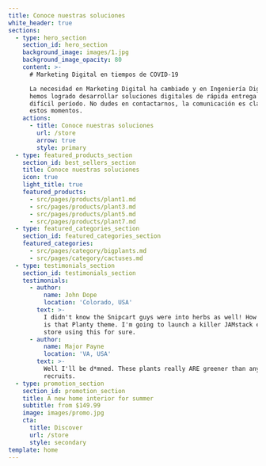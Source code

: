 ```yaml
---
title: Conoce nuestras soluciones
white_header: true
sections:
  - type: hero_section
    section_id: hero_section
    background_image: images/1.jpg
    background_image_opacity: 80
    content: >-
      # Marketing Digital en tiempos de COVID-19

      La necesidad en Marketing Digital ha cambiado y en Ingeniería Digital
      hemos logrado desarrollar soluciones digitales de rápida entrega para este
      difícil período. No dudes en contactarnos, la comunicación es clave en
      estos momentos.
    actions:
      - title: Conoce nuestras soluciones
        url: /store
        arrow: true
        style: primary
  - type: featured_products_section
    section_id: best_sellers_section
    title: Conoce nuestras soluciones
    icon: true
    light_title: true
    featured_products:
      - src/pages/products/plant1.md
      - src/pages/products/plant3.md
      - src/pages/products/plant5.md
      - src/pages/products/plant7.md
  - type: featured_categories_section
    section_id: featured_categories_section
    featured_categories:
      - src/pages/category/bigplants.md
      - src/pages/category/cactuses.md
  - type: testimonials_section
    section_id: testimonials_section
    testimonials:
      - author:
          name: John Dope
          location: 'Colorado, USA'
        text: >-
          I didn't know the Snipcart guys were into herbs as well! How beautiful
          is that Planty theme. I'm going to launch a killer JAMstack e-commerce
          store using this for sure.
      - author:
          name: Major Payne
          location: 'VA, USA'
        text: >-
          Well I'll be d*mned. These plants really ARE greener than any of my
          recruits.
  - type: promotion_section
    section_id: promotion_section
    title: A new home interior for summer
    subtitle: from $149.99
    image: images/promo.jpg
    cta:
      title: Discover
      url: /store
      style: secondary
template: home
---
```

